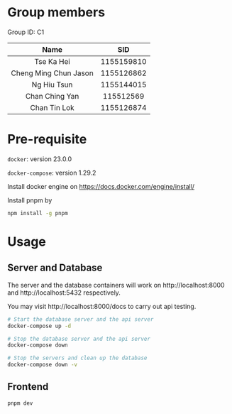 # Group members
Group ID: C1 

|Name|SID|
|:-:|:-:|
|Tse Ka Hei|1155159810| 
|Cheng Ming Chun Jason|1155126862| 
|Ng Hiu Tsun|1155144015| 
|Chan Ching Yan|115512569| 
|Chan Tin Lok|1155126874|


# Pre-requisite
`docker`: version 23.0.0

`docker-compose`: version 1.29.2

Install docker engine on https://docs.docker.com/engine/install/

Install pnpm by
```bash
npm install -g pnpm
```


# Usage

## Server and Database
The server and the database containers will work on http://localhost:8000 and http://localhost:5432 respectively.

You may visit http://localhost:8000/docs to carry out api testing. 
```bash
# Start the database server and the api server
docker-compose up -d

# Stop the database server and the api server
docker-compose down

# Stop the servers and clean up the database
docker-compose down -v
```


## Frontend
```bash
pnpm dev
```

